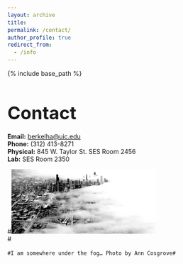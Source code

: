 ```yaml
---
layout: archive
title:
permalink: /contact/
author_profile: true
redirect_from:
  - /info
---
```


{% include base_path %}

<h1 style="font-size: 40px; font-weight: bold; margin-bottom: 0.5em;">Contact</h1>

**Email:** berkelha@uic.edu  
**Phone:** (312) 413-8271  
**Physical:** 845 W. Taylor St. SES Room 2456  
**Lab:** SES Room 2350

#<img src="https://github.com/Kaludii/mberk.github.io/blob/master/images/contact/CHIFOG_02.jpg?raw=true" alt="Photo by Ann Cosgrove" style="width: 65%; height: auto;"><br>#

`#I am somewhere under the fog… Photo by Ann Cosgrove#`
